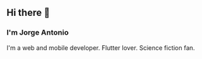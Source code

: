 ## Hi there 👋
### I'm Jorge Antonio

I'm a web and mobile developer. Flutter lover. Science fiction fan.
